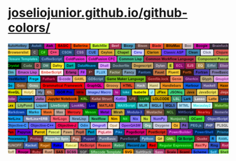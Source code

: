 # [joseliojunior.github.io/github-colors/](https://joseliojunior.github.io/github-colors/)
![](banner.png)
